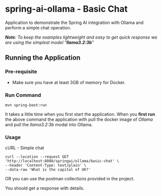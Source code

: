 # spring-ai-ollama - Basic Chat

Application to demonstrate the Spring AI integration with Ollama and perform a simple chat operation.

_**Note**: To keep the examples lightweight and easy to get quick response we are using the simplest model "**llama3.2:3b**"_

## Running the Application 
### Pre-requisite
- Make sure you have at least 3GB of memory for Docker.

### Run Command
```
mvn spring-boot:run
```
It takes a little time when you first start the application. 
When you **first run** the above command the application with pull the docker image of _Ollama_ and pull the _llama3.2:3b_ modal into Ollama. 

### Usage
cURL - Simple chat
```
curl --location --request GET 'http://localhost:8080/springai/ollama/basic-chat' \
--header 'Content-Type: text/plain' \
--data-raw 'What is the capital of UK?'
```
OR you can use the postman collections provided in the project.

You should get a response with details.

